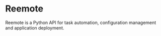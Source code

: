 # Reemote 

Reemote is a Python API for task automation, configuration management and application deployment.

